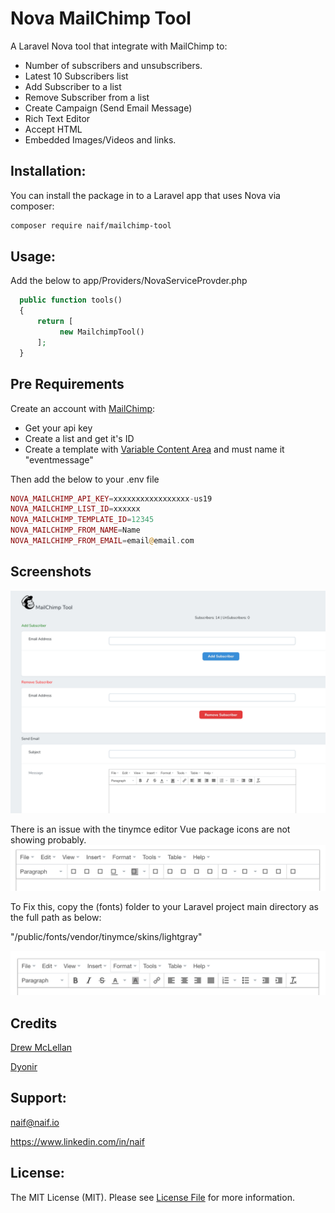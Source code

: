 # Nova MailChimp Tool

A Laravel Nova tool that integrate with MailChimp to:

- Number of subscribers and unsubscribers.
- Latest 10 Subscribers list
- Add Subscriber to a list
- Remove Subscriber from a list
- Create Campaign (Send Email Message)
- Rich Text Editor
- Accept HTML
- Embedded Images/Videos and links.

## Installation:

You can install the package in to a Laravel app that uses Nova via composer:

```bash
composer require naif/mailchimp-tool
```

## Usage:
Add the below to app/Providers/NovaServiceProvder.php

```php
  public function tools()
  {
      return [
           new MailchimpTool()
      ];
  } 
```

## Pre Requirements
Create an account with [MailChimp](https://mailchimp.com):
- Get your api key
- Create a list and get it's ID
- Create a template with [Variable Content Area](https://mailchimp.com/help/create-editable-content-areas-with-mailchimps-template-language/#Variable_Content_Area) and must name it "eventmessage"

Then add the below to your .env file
```php
NOVA_MAILCHIMP_API_KEY=xxxxxxxxxxxxxxxxx-us19
NOVA_MAILCHIMP_LIST_ID=xxxxxx
NOVA_MAILCHIMP_TEMPLATE_ID=12345
NOVA_MAILCHIMP_FROM_NAME=Name
NOVA_MAILCHIMP_FROM_EMAIL=email@email.com
```
## Screenshots

<img src="https://raw.githubusercontent.com/naifalshaye/mailchimp/master/screenshots/logo.png" width="900">

There is an issue with the tinymce editor Vue package icons are not showing probably.
<img src="https://raw.githubusercontent.com/naifalshaye/mailchimp/master/screenshots/image3.png" width="700">

To Fix this, copy the (fonts) folder to your Laravel project main directory as the full path as below:

"/public/fonts/vendor/tinymce/skins/lightgray"

<img src="https://raw.githubusercontent.com/naifalshaye/mailchimp/master/screenshots/image4.png" width="700">

## Credits
[Drew McLellan](https://github.com/drewm/mailchimp-api)

[Dyonir](https://github.com/dyonir/vue-tinymce-editor)

## Support:
naif@naif.io

https://www.linkedin.com/in/naif

## License:
The MIT License (MIT). Please see [License File](LICENSE.md) for more information.
